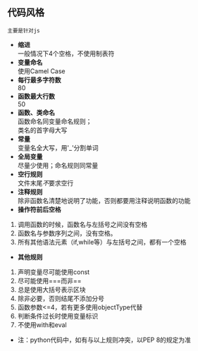 ## 代码风格
`主要是针对js`  

- **缩进**  
一般情况下4个空格，不使用制表符
- **变量命名**  
使用Camel Case
- **每行最多字符数**  
80
- **函数最大行数**  
50
- **函数、类命名**  
函数命名同变量命名规则；  
类名的首字母大写
- **常量**  
变量名全大写，用'_'分割单词
- **全局变量**  
尽量少使用；命名规则同常量
- **空行规则**  
文件末尾*不*要求空行
- **注释规则**  
除非函数名清楚地说明了功能，否则都要用注释说明函数的功能
- **操作符前后空格**  
1. 调用函数的时候，函数名与左括号之间没有空格  
2. 函数名与参数序列之间，没有空格。  
3. 所有其他语法元素（if,while等）与左括号之间，都有一个空格  
- **其他规则**  
1. 声明变量尽可能使用const
2. 尽可能使用===而非==
3. 总是使用大括号表示区块
4. 除非必要，否则结尾不添加分号
5. 函数参数<=4，若有更多使用objectType代替
6. 判断条件过长时使用变量标识
7. 不使用with和eval

- 注：python代码中，如有与以上规则冲突，以PEP 8的规定为准